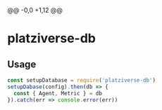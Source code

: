 @@ -0,0 +1,12 @@
# platziverse-db

## Usage

```js
const setupDatabase = require('platziverse-db')
setupDabase(config).then(db => {
  const { Agent, Metric } = db
}).catch(err => console.error(err))
```